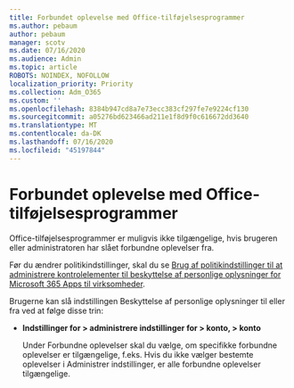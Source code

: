 ```yaml
---
title: Forbundet oplevelse med Office-tilføjelsesprogrammer
ms.author: pebaum
author: pebaum
manager: scotv
ms.date: 07/16/2020
ms.audience: Admin
ms.topic: article
ROBOTS: NOINDEX, NOFOLLOW
localization_priority: Priority
ms.collection: Adm_O365
ms.custom: ''
ms.openlocfilehash: 8384b947cd8a7e73ecc383cf297fe7e9224cf130
ms.sourcegitcommit: a05276bd623466ad211e1f8d9f0c616672dd3640
ms.translationtype: MT
ms.contentlocale: da-DK
ms.lasthandoff: 07/16/2020
ms.locfileid: "45197844"
---
```

# <a name="connected-experience-with-office-add-ins"></a>Forbundet oplevelse med Office-tilføjelsesprogrammer

Office-tilføjelsesprogrammer er muligvis ikke tilgængelige, hvis brugeren eller administratoren har slået forbundne oplevelser fra.

Før du ændrer politikindstillinger, skal du se [Brug af politikindstillinger til at administrere kontrolelementer til beskyttelse af personlige oplysninger for Microsoft 365 Apps til virksomheder](https://docs.microsoft.com/deployoffice/privacy/manage-privacy-controls).

Brugerne kan slå indstillingen Beskyttelse af personlige oplysninger til eller fra ved at følge disse trin:

- **Indstillinger for > administrere indstillinger for > konto, > konto** 

    Under Forbundne oplevelser skal du vælge, om specifikke forbundne oplevelser er tilgængelige, f.eks. Hvis du ikke vælger bestemte oplevelser i Administrer indstillinger, er alle forbundne oplevelser tilgængelige.
